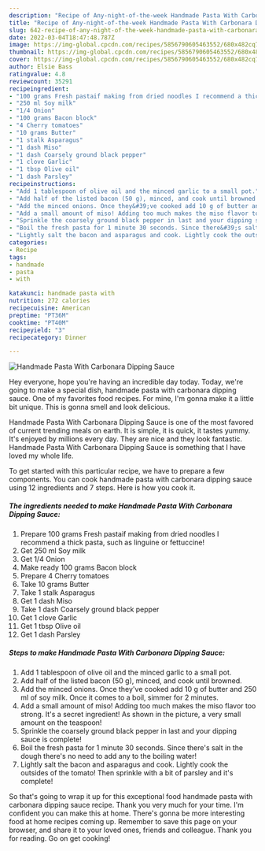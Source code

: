 ```yaml
---
description: "Recipe of Any-night-of-the-week Handmade Pasta With Carbonara Dipping Sauce"
title: "Recipe of Any-night-of-the-week Handmade Pasta With Carbonara Dipping Sauce"
slug: 642-recipe-of-any-night-of-the-week-handmade-pasta-with-carbonara-dipping-sauce
date: 2022-03-04T18:47:48.787Z
image: https://img-global.cpcdn.com/recipes/5856790605463552/680x482cq70/handmade-pasta-with-carbonara-dipping-sauce-recipe-main-photo.jpg
thumbnail: https://img-global.cpcdn.com/recipes/5856790605463552/680x482cq70/handmade-pasta-with-carbonara-dipping-sauce-recipe-main-photo.jpg
cover: https://img-global.cpcdn.com/recipes/5856790605463552/680x482cq70/handmade-pasta-with-carbonara-dipping-sauce-recipe-main-photo.jpg
author: Elsie Bass
ratingvalue: 4.8
reviewcount: 35291
recipeingredient:
- "100 grams Fresh pastaif making from dried noodles I recommend a thick pasta such as linguine or fettuccine"
- "250 ml Soy milk"
- "1/4 Onion"
- "100 grams Bacon block"
- "4 Cherry tomatoes"
- "10 grams Butter"
- "1 stalk Asparagus"
- "1 dash Miso"
- "1 dash Coarsely ground black pepper"
- "1 clove Garlic"
- "1 tbsp Olive oil"
- "1 dash Parsley"
recipeinstructions:
- "Add 1 tablespoon of olive oil and the minced garlic to a small pot."
- "Add half of the listed bacon (50 g), minced, and cook until browned."
- "Add the minced onions. Once they&#39;ve cooked add 10 g of butter and 250 ml of soy milk. Once it comes to a boil, simmer for 2 minutes."
- "Add a small amount of miso! Adding too much makes the miso flavor too strong. It&#39;s a secret ingredient! As shown in the picture, a very small amount on the teaspoon!"
- "Sprinkle the coarsely ground black pepper in last and your dipping sauce is complete!"
- "Boil the fresh pasta for 1 minute 30 seconds. Since there&#39;s salt in the dough there&#39;s no need to add any to the boiling water!"
- "Lightly salt the bacon and asparagus and cook. Lightly cook the outsides of the tomato! Then sprinkle with a bit of parsley and it&#39;s complete!"
categories:
- Recipe
tags:
- handmade
- pasta
- with

katakunci: handmade pasta with 
nutrition: 272 calories
recipecuisine: American
preptime: "PT36M"
cooktime: "PT40M"
recipeyield: "3"
recipecategory: Dinner

---
```



![Handmade Pasta With Carbonara Dipping Sauce](https://img-global.cpcdn.com/recipes/5856790605463552/680x482cq70/handmade-pasta-with-carbonara-dipping-sauce-recipe-main-photo.jpg)

Hey everyone, hope you're having an incredible day today. Today, we're going to make a special dish, handmade pasta with carbonara dipping sauce. One of my favorites food recipes. For mine, I'm gonna make it a little bit unique. This is gonna smell and look delicious.

Handmade Pasta With Carbonara Dipping Sauce is one of the most favored of current trending meals on earth. It is simple, it is quick, it tastes yummy. It's enjoyed by millions every day. They are nice and they look fantastic. Handmade Pasta With Carbonara Dipping Sauce is something that I have loved my whole life.




To get started with this particular recipe, we have to prepare a few components. You can cook handmade pasta with carbonara dipping sauce using 12 ingredients and 7 steps. Here is how you cook it.

<!--inarticleads1-->

##### The ingredients needed to make Handmade Pasta With Carbonara Dipping Sauce:

1. Prepare 100 grams Fresh pastaif making from dried noodles I recommend a thick pasta, such as linguine or fettuccine!
1. Get 250 ml Soy milk
1. Get 1/4 Onion
1. Make ready 100 grams Bacon block
1. Prepare 4 Cherry tomatoes
1. Take 10 grams Butter
1. Take 1 stalk Asparagus
1. Get 1 dash Miso
1. Take 1 dash Coarsely ground black pepper
1. Get 1 clove Garlic
1. Get 1 tbsp Olive oil
1. Get 1 dash Parsley




<!--inarticleads2-->

##### Steps to make Handmade Pasta With Carbonara Dipping Sauce:

1. Add 1 tablespoon of olive oil and the minced garlic to a small pot.
1. Add half of the listed bacon (50 g), minced, and cook until browned.
1. Add the minced onions. Once they&#39;ve cooked add 10 g of butter and 250 ml of soy milk. Once it comes to a boil, simmer for 2 minutes.
1. Add a small amount of miso! Adding too much makes the miso flavor too strong. It&#39;s a secret ingredient! As shown in the picture, a very small amount on the teaspoon!
1. Sprinkle the coarsely ground black pepper in last and your dipping sauce is complete!
1. Boil the fresh pasta for 1 minute 30 seconds. Since there&#39;s salt in the dough there&#39;s no need to add any to the boiling water!
1. Lightly salt the bacon and asparagus and cook. Lightly cook the outsides of the tomato! Then sprinkle with a bit of parsley and it&#39;s complete!




So that's going to wrap it up for this exceptional food handmade pasta with carbonara dipping sauce recipe. Thank you very much for your time. I'm confident you can make this at home. There's gonna be more interesting food at home recipes coming up. Remember to save this page on your browser, and share it to your loved ones, friends and colleague. Thank you for reading. Go on get cooking!
